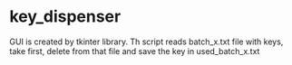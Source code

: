# key_dispenser
GUI is created by tkinter library. Th script reads batch_x.txt file with keys, take first, delete from that file and save the key in used_batch_x.txt
